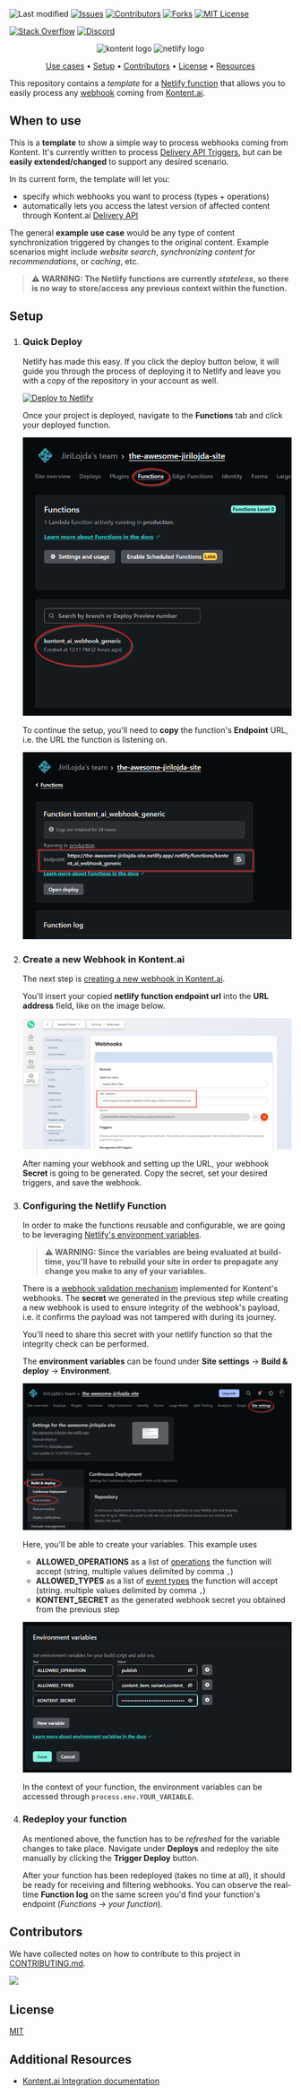 ![Last modified][last-commit]
[![Issues][issues-shield]][issues-url]
[![Contributors][contributors-shield]][contributors-url]
[![Forks][forks-shield]][forks-url]
[![MIT License][license-shield]][license-url]

[![Stack Overflow][stack-shield]](https://stackoverflow.com/tags/kontent-ai)
[![Discord][discord-shield]](https://discord.gg/SKCxwPtevJ)

<p align="center">
<image src="docs/kai-logo-hor-pos-rgb.svg" alt="kontent logo" width="300" />
<image src="docs/netlify_logo.png" alt="netlify logo" width="300">
</p>

<p align="center">
  <a href="#when-to-use">Use cases</a> •
  <a href="#setup">Setup</a> •
  <a href="#contributors">Contributors</a> •
  <a href="#license">License</a> •
  <a href="#additional-resources">Resources</a>
</p>

This repository contains a _template_ for a [Netlify function](https://docs.netlify.com/functions/overview/) that allows you to easily process any [webhook](https://docs.kontent.ai/tutorials/develop-apps/integrate/webhooks) coming from [Kontent.ai](https://kontent.ai/).

## When to use
This is a **template** to show a simple way to process webhooks coming from Kontent. It's currently written to process [Delivery API Triggers](https://docs.kontent.ai/reference/webhooks-reference#a-delivery-api-triggers), but can be **easily extended/changed** to support any desired scenario.

In its current form, the template will let you:
- specify which webhooks you want to process (types + operations)
- automatically lets you access the latest version of affected content through Kontent.ai [Delivery API](https://docs.kontent.ai/reference/delivery-api)

The general **example use case** would be any type of content synchronization triggered by changes to the original content. Example scenarios might include _website search_, _synchronizing content for recommendations_, or _caching_, etc. 

> **⚠ WARNING: The Netlify functions are currently _stateless_, so there is no way to store/access any previous context within the function.**

## Setup

1. ### Quick Deploy
    Netlify has made this easy. If you click the deploy button below, it will guide you through the process of deploying it to Netlify and leave you with a copy of the repository in your account as well.

    [![Deploy to Netlify](https://www.netlify.com/img/deploy/button.svg)](https://app.netlify.com/start/deploy?repository=https://github.com/kontent-ai/netlify-webhook-processor)

    Once your project is deployed, navigate to the **Functions** tab and click your deployed function. 

    ![Netlify function](docs/netlify_function_01.png)

    To continue the setup, you'll need to **copy** the function's **Endpoint** URL, i.e. the URL the function is listening on. 

    ![Netlify function endpoint](docs/netlify_function_02.png)
2. ### Create a new Webhook in Kontent.ai
    The next step is [creating a new webhook in Kontent.ai](https://docs.kontent.ai/tutorials/develop-apps/integrate/webhooks#a-create-a-webhook). 

    You'll insert your copied **netlify function endpoint url** into the **URL address** field, like on the image below. 

    ![Kontent Webhook URL](docs/kontent-ai_webhook_url.png)

    After naming your webhook and setting up the URL, your webhook **Secret** is going to be generated. Copy the secret, set your desired triggers, and save the webhook. 

3. ### Configuring the Netlify Function
    In order to make the functions reusable and configurable, we are going to be leveraging [Netlify's environment variables](https://docs.netlify.com/configure-builds/environment-variables/).

    > **⚠ WARNING: Since the variables are being evaluated at build-time, you'll have to rebuild your site in order to propagate any change you make to any of your variables.**

    There is a [webhook validation mechanism](https://docs.kontent.ai/tutorials/develop-apps/integrate/webhooks#a-validate-received-notifications) implemented for Kontent's webhooks. 
    The **secret** we generated in the previous step while creating a new webhook is used to ensure integrity of the webhook's payload, i.e. it confirms the payload was not tampered with during its journey.

    You'll need to share this secret with your netlify function so that the integrity check can be performed. 

    The **environment variables** can be found under **Site settings** -> **Build & deploy** -> **Environment**.

    ![Netlify Environment settings](docs/netlify_variables.png)

    Here, you'll be able to create your variables. This example uses 
    
    - **ALLOWED_OPERATIONS** as a list of [operations](https://docs.kontent.ai/reference/webhooks-reference#a-types-and-operations) the function will accept (string, multiple values delimited by comma `,`)
    - **ALLOWED_TYPES** as a list of [event types](https://docs.kontent.ai/reference/webhooks-reference#a-types-and-operations) the function will accept (string. multiple values delimited by comma `,`)
    - **KONTENT_SECRET** as the generated webhook secret you obtained from the previous step 

    ![Netlify Environment settings](docs/netlify_variables2.png)

    In the context of your function, the environment variables can be accessed through `process.env.YOUR_VARIABLE`.  

4. ### Redeploy your function
    As mentioned above, the function has to be _refreshed_ for the variable changes to take place. Navigate under **Deploys** and redeploy the site manually by clicking the **Trigger Deploy** button. 

    After your function has been redeployed (takes no time at all), it should be ready for receiving and filtering webhooks. You can observe the real-time **Function log** on the same screen you'd find your function's endpoint (_Functions_ -> _your function_). 


## Contributors
We have collected notes on how to contribute to this project in [CONTRIBUTING.md](CONTRIBUTING.md).

<a href="https://github.com/kontent-ai/netlify-webhook-processor/graphs/contributors">
  <img src="https://contrib.rocks/image?repo=kontent-ai/netlify-webhook-processor" />
</a>

## License

[MIT](https://tldrlegal.com/license/mit-license)

## Additional Resources

- [Kontent.ai Integration documentation](https://docs.kontent.ai/tutorials/develop-apps/integrate/integrations-overview)


[last-commit]: https://img.shields.io/github/last-commit/kontent-ai/netlify-webhook-processor?style=for-the-badge
[contributors-shield]: https://img.shields.io/github/contributors/kontent-ai/netlify-webhook-processor.svg?style=for-the-badge
[contributors-url]: https://github.com/kontent-ai/netlify-webhook-processor/graphs/contributors
[forks-shield]: https://img.shields.io/github/forks/kontent-ai/netlify-webhook-processor.svg?style=for-the-badge
[forks-url]: https://github.com/kontent-ai/netlify-webhook-processor/network/members
[stars-shield]: https://img.shields.io/github/stars/kontent-ai/netlify-webhook-processor.svg?style=for-the-badge
[stars-url]: https://github.com/kontent-ai/netlify-webhook-processor/stargazers
[issues-shield]: https://img.shields.io/github/issues/kontent-ai/netlify-webhook-processor.svg?style=for-the-badge
[issues-url]: https://github.com/kontent-ai/netlify-webhook-processor/issues
[license-shield]: https://img.shields.io/github/license/kontent-ai/netlify-webhook-processor.svg?style=for-the-badge
[license-url]: https://github.com/kontent-ai/netlify-webhook-processor/blob/master/LICENSE
[stack-shield]: https://img.shields.io/badge/Stack%20Overflow-ASK%20NOW-FE7A16.svg?logo=stackoverflow&logoColor=white&style=for-the-badge
[discord-shield]: https://img.shields.io/discord/821885171984891914?label=Discord&logo=Discord&logoColor=white&style=for-the-badge
[product-demo]: docs/demo.gif?raw=true
